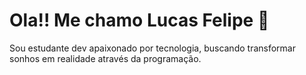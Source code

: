 # Ola!! Me chamo Lucas Felipe 👋 
<p>
Sou estudante dev apaixonado por tecnologia, buscando transformar sonhos em realidade através da programação.
</p>
<div>
<!-- [![Blog](https://img.shields.io/badge/LinkedIn-0077B5?style=for-the-badge&logo=linkedin&logoColor=white)](https://www.linkedin.com/in/lucas-silva-b0846a279/)
[![instagram](	https://img.shields.io/badge/Instagram-E4405F?style=for-the-badge&logo=instagram&logoColor=wh)](https://www.instagram.com/lu.caax/)<br>
![Felipe GitHub stats](https://github-readme-stats.vercel.app/api?username=lucasfelipe97silvaa&show_icons=true&theme=radical) -->
</div>
